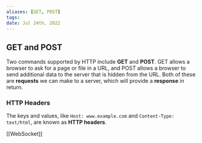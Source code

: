 ```yaml
---
aliases: [GET, POST]
tags: 
date: Jul 24th, 2022
---
```

## GET and POST
Two commands supported by HTTP include **GET** and **POST**. 
GET allows a browser to ask for a page or file in a URL, and POST allows a browser to send additional data to the server that is hidden from the URL. Both of these are **requests** we can make to a server, which will provide a **response** in return.

### HTTP Headers
The keys and values, like `Host: www.example.com` and `Content-Type: text/html`, are known as **HTTP headers**.

[[WebSocket]]